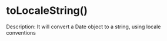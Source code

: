 # toLocaleString()

Description: It will convert a Date object to a string, using locale conventions